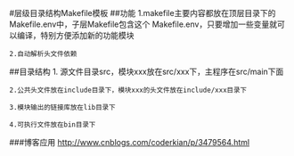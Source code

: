 #层级目录结构Makefile模板
##功能
	1.makefile主要内容都放在顶层目录下的Makefile.env中，子层Makefile包含这个
Makefile.env，只要增加一些变量就可以编译，特别方便添加新的功能模块
	
	2.自动解析头文件依赖
##目录结构
	1. 源文件目录src，模块xxx放在src/xxx下，主程序在src/main下面
	
	2.公共头文件放在include目录下，模块xxx的头文件放在include/xxx目录下
	
	3.模块输出的链接库放在lib目录下
	
	4.可执行文件放在bin目录下
###博客应用
http://www.cnblogs.com/coderkian/p/3479564.html
